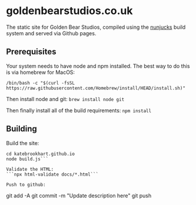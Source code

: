 # goldenbearstudios.co.uk

The static site for Golden Bear Studios, compiled using the [nunjucks]() build system and served via Github pages.

## Prerequisites

Your system needs to have node and npm installed. The best way to do this is via homebrew for MacOS:

```/bin/bash -c "$(curl -fsSL https://raw.githubusercontent.com/Homebrew/install/HEAD/install.sh)"```

Then install node and git:
```brew install node git```

Then finally install all of the build requirements:
```npm install```

## Building

Build the site:
```
cd katebrookhart.github.io
node build.js```

Validate the HTML:
```npx html-validate docs/*.html```

Push to github:
```
git add -A
git commit -m "Update description here"
git push
```
